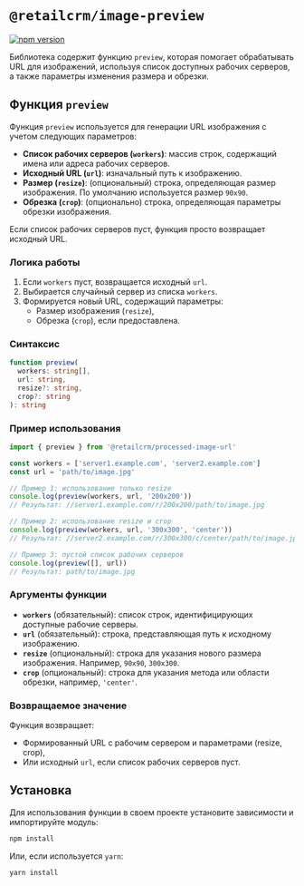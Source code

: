 # `@retailcrm/image-preview`

[![npm version](https://img.shields.io/npm/v/@retailcrm/image-preview.svg)](https://www.npmjs.com/package/@retailcrm/image-preview)

Библиотека содержит функцию `preview`, которая помогает обрабатывать URL для изображений, используя список доступных
рабочих серверов, а также параметры изменения размера и обрезки.

## Функция `preview`

Функция `preview` используется для генерации URL изображения с учетом следующих параметров:

- **Список рабочих серверов (`workers`)**: массив строк, содержащий имена или адреса рабочих серверов.
- **Исходный URL (`url`)**: изначальный путь к изображению.
- **Размер (`resize`)**: (опциональный) строка, определяющая размер изображения. По умолчанию используется размер `90x90`.
- **Обрезка (`crop`)**: (опционально) строка, определяющая параметры обрезки изображения.

Если список рабочих серверов пуст, функция просто возвращает исходный URL.

### Логика работы

1. Если `workers` пуст, возвращается исходный `url`.
2. Выбирается случайный сервер из списка `workers`.
3. Формируется новый URL, содержащий параметры:
    - Размер изображения (`resize`),
    - Обрезка (`crop`), если предоставлена.

### Синтаксис

```typescript
function preview(
  workers: string[],
  url: string,
  resize?: string,
  crop?: string
): string
```

### Пример использования

```typescript
import { preview } from '@retailcrm/processed-image-url'

const workers = ['server1.example.com', 'server2.example.com']
const url = 'path/to/image.jpg'

// Пример 1: использование только resize
console.log(preview(workers, url, '200x200'))
// Результат: //server1.example.com/r/200x200/path/to/image.jpg

// Пример 2: использование resize и crop
console.log(preview(workers, url, '300x300', 'center'))
// Результат: //server2.example.com/r/300x300/c/center/path/to/image.jpg

// Пример 3: пустой список рабочих серверов
console.log(preview([], url))
// Результат: path/to/image.jpg
```

### Аргументы функции

- **`workers`** (обязательный): список строк, идентифицирующих доступные рабочие серверы.
- **`url`** (обязательный): строка, представляющая путь к исходному изображению.
- **`resize`** (опциональный): строка для указания нового размера изображения. Например, `90x90`, `300x300`.
- **`crop`** (опциональный): строка для указания метода или области обрезки, например, `'center'`.

### Возвращаемое значение

Функция возвращает:
- Формированный URL с рабочим сервером и параметрами (resize, crop),
- Или исходный `url`, если список рабочих серверов пуст.

## Установка

Для использования функции в своем проекте установите зависимости и импортируйте модуль:

```bash
npm install
```

Или, если используется `yarn`:

```bash
yarn install
```